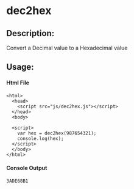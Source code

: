 # dec2hex

## Description:
Convert a Decimal value to a Hexadecimal value

## Usage:

#### Html File
```
<html>
  <head>
    <script src="js/dec2hex.js"></script>
  </head>
  <body>

  <script>
    var hex = dec2hex(987654321);
    console.log(hex);
  </script>
  </body>
</html>
```

#### Console Output
```
3ADE68B1
```
